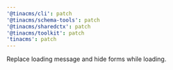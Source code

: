```yaml
---
'@tinacms/cli': patch
'@tinacms/schema-tools': patch
'@tinacms/sharedctx': patch
'@tinacms/toolkit': patch
'tinacms': patch
---
```


Replace loading message and hide forms while loading.

